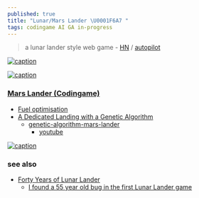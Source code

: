 ```yaml
---
published: true
title: "Lunar/Mars Lander \U0001F6A7 "
tags: codingame AI GA in-progress
---
```

> a lunar lander style web game - [HN](https://news.ycombinator.com/item?id=35032506) / [autopilot](https://news.ycombinator.com/item?id=35090054)

<link rel="shortcut icon" href="https://pic.onlinewebfonts.com/thumbnails/icons_537547.svg" type="image/svg+xml" />

[![caption](https://external-content.duckduckgo.com/iu/?u=https%3A%2F%2Fstatic01.nyt.com%2Fimages%2F2019%2F07%2F09%2Fscience%2F09SCI-MOONINPICTURES-fader-02%2F09SCI-MOONINPICTURES-fader-02-videoSixteenByNineJumbo1600.jpg&f=1&nofb=1&ipt=be05c3ee96e7cc8fd7004708f064011e785aeb1508981abfc5fe2447b09137c3&ipo=images)]()

[![caption](https://technologizer.com/wp-content/uploads/2009/07/lunarlander-splash.png)](https://technologizer.com/2009/07/19/lunar-lander/index.html)

### [Mars Lander (Codingame)](https://www.codingame.com/ide/puzzle/mars-lander-episode-1)

- [Fuel optimisation](https://www.codingame.com/multiplayer/optimization/mars-lander)
- [A Dedicated Landing with a Genetic Algorithm](https://www.codingame.com/blog/genetic-algorithm-mars-lander/)
	- [ genetic-algorithm-mars-lander](https://github.com/teekaytai/genetic-algorithm-mars-lander)
        - [youtube](https://www.youtube.com/watch?v=nfpbKCZy1s8)

    
[![caption](https://www.codingame.com/blog/wp-content/uploads/2019/05/first-simulation-compressor.gif)](https://www.codingame.com/blog/genetic-algorithm-mars-lander/)

### see also
- [Forty Years of Lunar Lander](https://technologizer.com/2009/07/19/lunar-lander/index.html)
	- [I found a 55 year old bug in the first Lunar Lander game ](https://news.ycombinator.com/item?id=40680218)

